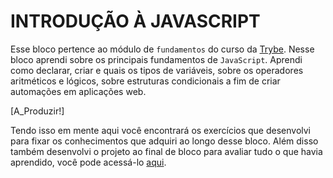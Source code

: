 # INTRODUÇÃO À JAVASCRIPT

Esse bloco pertence ao módulo de `fundamentos` do curso da [Trybe](https://www.betrybe.com/). Nesse bloco aprendi sobre os principais fundamentos de `JavaScript`. Aprendi como declarar, criar e quais os tipos de variáveis, sobre os operadores aritméticos e lógicos, sobre estruturas condicionais a fim de criar automações em aplicações web.

[A_Produzir!]

Tendo isso em mente aqui você encontrará os exercícios que desenvolvi para fixar os conhecimentos que adquiri ao longo desse bloco. Além disso também desenvolvi o projeto ao final de bloco para avaliar tudo o que havia aprendido, você pode acessá-lo [aqui](#).